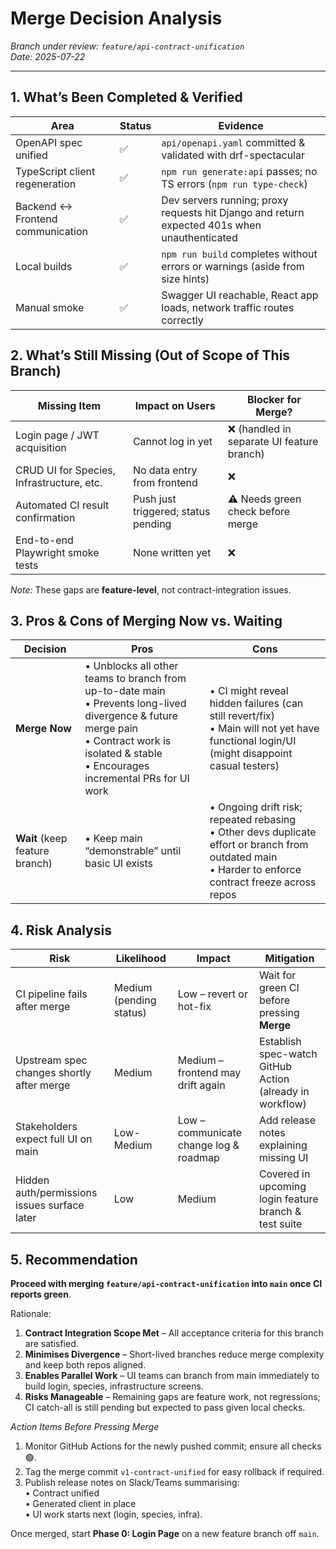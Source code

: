 # Merge Decision Analysis  
_Branch under review: `feature/api-contract-unification`_  
_Date: 2025-07-22_

---

## 1. What’s Been Completed & Verified

| Area | Status | Evidence |
|------|--------|----------|
| OpenAPI spec unified | ✅ | `api/openapi.yaml` committed & validated with drf-spectacular |
| TypeScript client regeneration | ✅ | `npm run generate:api` passes; no TS errors (`npm run type-check`) |
| Backend ↔ Frontend communication | ✅ | Dev servers running; proxy requests hit Django and return expected 401s when unauthenticated |
| Local builds | ✅ | `npm run build` completes without errors or warnings (aside from size hints) |
| Manual smoke | ✅ | Swagger UI reachable, React app loads, network traffic routes correctly |

## 2. What’s Still Missing (Out of Scope of This Branch)

| Missing Item | Impact on Users | Blocker for Merge? |
|--------------|-----------------|--------------------|
| Login page / JWT acquisition | Cannot log in yet | ❌ (handled in separate UI feature branch) |
| CRUD UI for Species, Infrastructure, etc. | No data entry from frontend | ❌ |
| Automated CI result confirmation | Push just triggered; status pending | ⚠️ Needs green check before merge |
| End-to-end Playwright smoke tests | None written yet | ❌ |

*Note:* These gaps are **feature-level**, not contract-integration issues.

## 3. Pros & Cons of Merging Now vs. Waiting

| Decision | Pros | Cons |
|----------|------|------|
| **Merge Now** | • Unblocks all other teams to branch from up-to-date main<br>• Prevents long-lived divergence & future merge pain<br>• Contract work is isolated & stable<br>• Encourages incremental PRs for UI work | • CI might reveal hidden failures (can still revert/fix)<br>• Main will not yet have functional login/UI (might disappoint casual testers) |
| **Wait** (keep feature branch) | • Keep main “demonstrable” until basic UI exists | • Ongoing drift risk; repeated rebasing<br>• Other devs duplicate effort or branch from outdated main<br>• Harder to enforce contract freeze across repos |

## 4. Risk Analysis

| Risk | Likelihood | Impact | Mitigation |
|------|------------|--------|------------|
| CI pipeline fails after merge | Medium (pending status) | Low – revert or hot-fix | Wait for green CI before pressing **Merge** |
| Upstream spec changes shortly after merge | Medium | Medium – frontend may drift again | Establish spec-watch GitHub Action (already in workflow) |
| Stakeholders expect full UI on main | Low-Medium | Low – communicate change log & roadmap | Add release notes explaining missing UI |
| Hidden auth/permissions issues surface later | Low | Medium | Covered in upcoming login feature branch & test suite |

## 5. Recommendation

**Proceed with merging `feature/api-contract-unification` into `main` once CI reports green**.

Rationale:
1. **Contract Integration Scope Met** – All acceptance criteria for this branch are satisfied.
2. **Minimises Divergence** – Short-lived branches reduce merge complexity and keep both repos aligned.
3. **Enables Parallel Work** – UI teams can branch from main immediately to build login, species, infrastructure screens.
4. **Risks Manageable** – Remaining gaps are feature work, not regressions; CI catch-all is still pending but expected to pass given local checks.

_Action Items Before Pressing Merge_  
1. Monitor GitHub Actions for the newly pushed commit; ensure all checks 🟢.  
2. Tag the merge commit `v1-contract-unified` for easy rollback if required.  
3. Publish release notes on Slack/Teams summarising:  
   • Contract unified  
   • Generated client in place  
   • UI work starts next (login, species, infra).

Once merged, start **Phase 0: Login Page** on a new feature branch off `main`.
